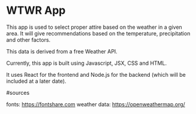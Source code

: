 # WTWR App

This app is used to select proper attire based on the weather in a given area. It will give recommendations based on the temperature, precipitation and other factors.

This data is derived from a free Weather API.

Currently, this app is built using Javascript, JSX, CSS and HTML.

It uses React for the frontend and Node.js for the backend (which will be included at a later date).

#sources

fonts: https://fontshare.com
weather data: https://openweathermap.org/
